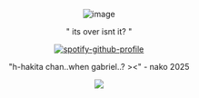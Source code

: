 <div align="center">
 
 ![image](https://ci3.googleusercontent.com/mail-img-att/AGAZnRrbeMltYIK6qc30OMNvDuwzKgdkgiIIahpP_5pumNjTachTWFCTav-wkpnrUv468dCSftM7W1bcuiGe6yJzLQpIhnGLzyjoz4vfCFvPyI3strbtY-jsX4uwpEllmHzyrpcddeSpsNMBaXsbfI6sWrCsiOgkfY7un4SHX_0WrcpZIUvHr2ab2FQvU0guIkwy-lx2PRjsSuh3faL30ia4NFJz8D2EsDrfRnFPFpZg0_8jbJ-go19Cj4yi5a7EIYQDV2lcvTr_tMewzn3fEF2nxWrIS9GGjlZIe3vsU9MaHvwsZY360jOeZdPVTFUsOwc2DcqylwyOMxY79332id0lNp3ZXkt2xBJDOOlun829oFXf3Y1L59Rhv8Ys87U7A75uvn2I2tc_TfpvmhGQIKt32AJiMoPuB7KKhM-PP4gvmMIO8n-o8lsQEBQhvHiD1pe4oNY9tCXEGEEgixV2pc3aoZjb78woBNK_tdc5FHoxHkL38uW9CvA9evDM8IVt52e5NZpx4DgqZzmtYAvJfJjKA7X_WNZGI-vg6MHiKkHSxAxZPd9ZYK2MdAdc7lMGB5VsXVrd4C_HApwswd8xtyB16XdRx3GnUlQuheQ8DkDQEkToK8dAQbo1tSDFg6-q7KGZvp566o6IYIjg_si5SEVMsMWIcJgNznZrPrA0xqdBrlAwNPwKDnXm0pO8CKFB09tHT1u5_dDUbqqE6T5Q5efUocmaWACYW6BerkM2VO4GxpTQoq9Q_pXn45ZrzyCZW8hus1EhTUegENI_g5Wfk38hnx5NjDIa5cDCyx3lbypiesFHnIAXEKA8X59U7hbNZAZkz1uPrOUseA7OjhXtEhmA-PIzoQXiBPYH7_GD3_ZegM0q_jhQcCLmClkZP8BvpEsX75wF1K7TTAy8hELG4AIZVsNkJmwerXzOvldfBjKLBA3VRmC5IbwgfRVo6el8FujWck9q8spkh1RIBf5h95Ve5xW8ayasJy64msWKojaRpSagk_w85V6Etnca6nGuS3E2fkTs9FGgrxkOE8vPPxqHe0_i0M0=s0-l75-ft)
 
" its over isnt it? "

[![spotify-github-profile](https://spotify-github-profile.kittinanx.com/api/view?uid=31usv2agjy2dc2ibjpln5faphf7y&cover_image=true&theme=natemoo-re&show_offline=false&background_color=121212&interchange=false&bar_color=ADD8E6&bar_color_cover=false)](https://github.com/kittinan/spotify-github-profile)


"h-hakita chan..when gabriel..? ><" - nako 2025

![](https://komarev.com/ghpvc/?username=HeavenPiercehim&+color=blue&label=Guests)



</div>

